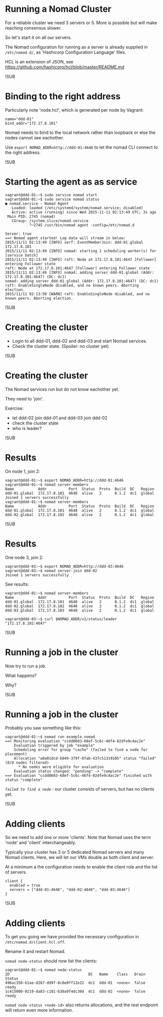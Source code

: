 # Running a Nomad Cluster
For a reliable cluster we need 3 servers or 5. More is possible but will make reaching consensus slower.

So let's start it on all our servers.

The Nomad configuration for running as a server is already supplied in `/etc/nomad.d/`,
as 'Hashicorp Configuration Language' files.

HCL is an extension of JSON, see https://github.com/hashicorp/hcl/blob/master/README.md

!SUB
# Binding to the right address
Particularly note 'node.hcl', which is generated per node by Vagrant:

```
name="ddd-01"
bind_addr="172.17.8.101"
```

Nomad needs to bind to the local network rather than loopback or else the nodes cannot see eachother.

Use `export NOMAD_ADDR=http://ddd-01:4646` to let the nomad CLI connect to the right address.

!SUB
# Starting the agent as as service

```
vagrant@ddd-01:~$ sudo service nomad start
vagrant@ddd-01:~$ sudo service nomad status
● nomad.service - Nomad Agent
   Loaded: loaded (/etc/systemd/system/nomad.service; disabled)
   Active: active (running) since Wed 2015-11-11 02:13:49 UTC; 3s ago
 Main PID: 2745 (nomad)
   CGroup: /system.slice/nomad.service
           └─2745 /usr/bin/nomad agent -config=/etc/nomad.d

Server: true
==> Nomad agent started! Log data will stream in below:
2015/11/11 02:13:49 [INFO] serf: EventMemberJoin: ddd-01.global 172.17.8.101
2015/11/11 02:13:49 [INFO] nomad: starting 1 scheduling worker(s) for [service batch]
2015/11/11 02:13:49 [INFO] raft: Node at 172.17.8.101:4647 [Follower] entering Follower state
raft: Node at 172.17.8.101:4647 [Follower] entering Follower state
2015/11/11 02:13:49 [INFO] nomad: adding server ddd-01.global (Addr: 172.17.8.101:4647) (DC: dc1)
nomad: adding server ddd-01.global (Addr: 172.17.8.101:4647) (DC: dc1)
raft: EnableSingleNode disabled, and no known peers. Aborting election.
2015/11/11 02:13:50 [WARN] raft: EnableSingleNode disabled, and no known peers. Aborting election.
```

!SUB

# Creating the cluster
* Login to all ddd-01, ddd-02 and ddd-03 and start Nomad services.
* Check the cluster state. (Spoiler: no cluster yet)

!SUB
# Creating the cluster
The Nomad services run but do not know eachother yet.

They need to 'join'.

Exercise:
* let ddd-02 join ddd-01 and ddd-03 join ddd-02
* check the cluster state
* who is leader?

!SUB
# Results

On node 1, join 2:

```
vagrant@ddd-01:~$ export NOMAD_ADDR=http://ddd-01:4646
vagrant@ddd-01:~$ nomad server-members
Name           Addr          Port  Status  Proto  Build  DC   Region
ddd-01.global  172.17.8.101  4648  alive   2      0.1.2  dc1  global
Joined 1 servers successfully
vagrant@ddd-01:~$ nomad server-members
Name           Addr          Port  Status  Proto  Build  DC   Region
ddd-01.global  172.17.8.101  4648  alive   2      0.1.2  dc1  global
ddd-02.global  172.17.8.102  4648  alive   2      0.1.2  dc1  global
```

!SUB
# Results

One node 3, join 2:

```
vagrant@ddd-03:~$ export NOMAD_ADDR=http://ddd-03:4646
vagrant@ddd-03:~$ nomad server-join ddd-02
Joined 1 servers successfully
```

See results:

```
vagrant@ddd-01:~$ nomad server-members
Name           Addr          Port  Status  Proto  Build  DC   Region
ddd-01.global  172.17.8.101  4648  alive   2      0.1.2  dc1  global
ddd-02.global  172.17.8.102  4648  alive   2      0.1.2  dc1  global
ddd-03.global  172.17.8.103  4648  alive   2      0.1.2  dc1  global

vagrant@ddd-03:~$ curl $NOMAD_ADDR/v1/status/leader
"172.17.8.102:4647"
```

!SUB
# Running a job in the cluster

Now try to run a job.

What happens?

Why?

!SUB
# Running a job in the cluster

Probably you saw something like this:

```
vagrant@ddd-01:~$ nomad run example.nomad
==> Monitoring evaluation "ccdd0603-68ef-5c6c-46f4-02dfe9c4ac2e"
    Evaluation triggered by job "example"
    Scheduling error for group "cache" (failed to find a node for placement)
    Allocation "a8a01dcd-b849-379f-8fab-437c51319105" status "failed" (0/0 nodes filtered)
      * No nodes were eligible for evaluation
    Evaluation status changed: "pending" -> "complete"
==> Evaluation "ccdd0603-68ef-5c6c-46f4-02dfe9c4ac2e" finished with status "complete"
```

*`failed to find a node`* : our cluster consists of servers, but has no clients yet.

!SUB
# Adding clients

So we need to add one or more 'clients'. Note that Nomad uses the term 'node' and 'client' interchangeably.

Typically your cluster has 3 or 5 dedicated Nomad servers and many Nomad clients. Here, we will let our
VMs double as both client and server.

At a minimum a the configuration needs to enable the client role and the list of servers.

```
client {
  enabled = true
  servers = ["ddd-01:4646", "ddd-02:4646", "ddd-03:4646"]
}
```

!SUB
# Adding clients

To get you going we have provided the necessary configuration in `/etc/nomad.d/client.hcl.off`.

Rename it and restart Nomad.

`nomad node-status` should now list the clients:

```
vagrant@ddd-01:~$ nomad node-status
ID                                    DC   Name    Class   Drain  Status
496ac358-b1ae-d287-dd97-8c8e0ff12e22  dc1  ddd-01  <none>  false  ready
1c415080-0219-da83-c181-b38a9f4dc30d  dc1  ddd-02  <none>  false  ready
```

`nomad node-status <node-id>` also returns allocations, and the rest endpoint will return even more information.
